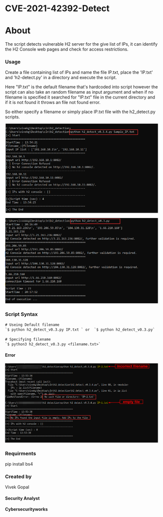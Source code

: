 # CVE-2021-42392-Detect
# About
The script detects vulnerable H2 server for the give list of IPs, it can identify the H2 Console web pages and check for access restrictions.


### Usage

Create a file containing list of IPs and name the file IP.txt, place the 'IP.txt' and 'h2-detect.py' in a directory and execute the script.

Here "IP.txt" is the default filename that's hardcoded into script however the script can also take an random filename as input argument and
when if no filename is specified it searched for "IP.txt" file in the current directory and if it is not found it throws an file not found error.

So either specify a filename or simply place IP.txt file with the h2_detect.py scripts. 

![usage1](https://github.com/cybersecurityworks553/CVE-2021-42392-Detect/blob/main/Detect_usage1.png)

![usage2](https://github.com/cybersecurityworks553/CVE-2021-42392-Detect/blob/main/Detect_usage2.png)

### Script Syntax
```
# Useing Default filename  
`$ python h2_detect_v0.3.py IP.txt ` or  `$ python h2_detect_v0.3.py`

# Specifying filename
`$ python3 h2_detect_v0.3.py <filename.txt>`
```
#### Error
![error](https://github.com/cybersecurityworks553/CVE-2021-42392-Detect/blob/main/Detect_error1.png)

### Requirments
pip install bs4


### Created by
Vivek Gopal
#### Security Analyst
#### Cybersecurityworks
